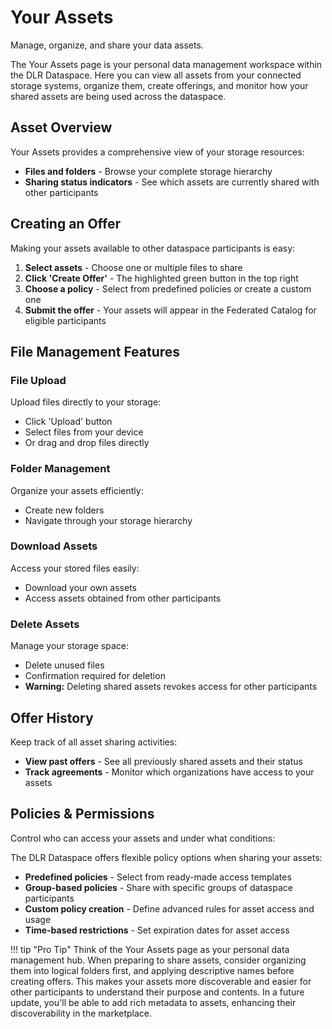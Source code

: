 # Your Assets

Manage, organize, and share your data assets.

The Your Assets page is your personal data management workspace within the DLR Dataspace. Here you can view all assets from your connected storage systems, organize them, create offerings, and monitor how your shared assets are being used across the dataspace.

## Asset Overview

Your Assets provides a comprehensive view of your storage resources:

- **Files and folders** - Browse your complete storage hierarchy
- **Sharing status indicators** - See which assets are currently shared with other participants

## Creating an Offer

Making your assets available to other dataspace participants is easy:

1. **Select assets** - Choose one or multiple files to share
2. **Click 'Create Offer'** - The highlighted green button in the top right
3. **Choose a policy** - Select from predefined policies or create a custom one
4. **Submit the offer** - Your assets will appear in the Federated Catalog for eligible participants

## File Management Features

### File Upload
Upload files directly to your storage:
- Click 'Upload' button
- Select files from your device
- Or drag and drop files directly

### Folder Management
Organize your assets efficiently:
- Create new folders
- Navigate through your storage hierarchy

### Download Assets
Access your stored files easily:
- Download your own assets
- Access assets obtained from other participants

### Delete Assets
Manage your storage space:
- Delete unused files
- Confirmation required for deletion
- **Warning:** Deleting shared assets revokes access for other participants

## Offer History

Keep track of all asset sharing activities:
- **View past offers** - See all previously shared assets and their status
- **Track agreements** - Monitor which organizations have access to your assets

## Policies & Permissions

Control who can access your assets and under what conditions:

The DLR Dataspace offers flexible policy options when sharing your assets:
- **Predefined policies** - Select from ready-made access templates
- **Group-based policies** - Share with specific groups of dataspace participants
- **Custom policy creation** - Define advanced rules for asset access and usage
- **Time-based restrictions** - Set expiration dates for asset access

!!! tip "Pro Tip"
    Think of the Your Assets page as your personal data management hub. When preparing to share assets, consider organizing them into logical folders first, and applying descriptive names before creating offers. This makes your assets more discoverable and easier for other participants to understand their purpose and contents. In a future update, you'll be able to add rich metadata to assets, enhancing their discoverability in the marketplace.